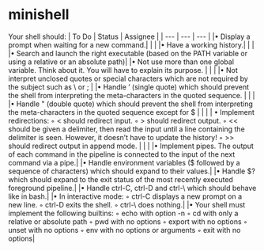 # minishell

Your shell should:
| To Do | Status | Assignee |
| --- | --- | --- |
|• Display a prompt when waiting for a new command.| | |
|• Have a working history.| | |
|• Search and launch the right executable (based on the PATH variable or using a relative or an absolute path)|
|• Not use more than one global variable. Think about it. You will have to explain its purpose. | | |
|• Not interpret unclosed quotes or special characters which are not required by the subject such as \ or ; | 
|• Handle ’ (single quote) which should prevent the shell from interpreting the meta-characters in the quoted sequence. | | |
|• Handle " (double quote) which should prevent the shell from interpreting the meta-characters in the quoted sequence except for $ | | |
| • Implement redirections:
◦ < should redirect input.
◦ > should redirect output.
◦ << should be given a delimiter, then read the input until a line containing the
delimiter is seen. However, it doesn’t have to update the history!
◦ >> should redirect output in append mode. | | |
|• Implement pipes. The output of each command in the pipeline is
connected to the input of the next command via a pipe.|
|• Handle environment variables ($ followed by a sequence of characters) which
should expand to their values.|
|• Handle $? which should expand to the exit status of the most recently executed
foreground pipeline.|
|• Handle ctrl-C, ctrl-D and ctrl-\ which should behave like in bash.|
|• In interactive mode:
◦ ctrl-C displays a new prompt on a new line.
◦ ctrl-D exits the shell.
◦ ctrl-\ does nothing.|
|• Your shell must implement the following builtins:
◦ echo with option -n
◦ cd with only a relative or absolute path
◦ pwd with no options
◦ export with no options
◦ unset with no options
◦ env with no options or arguments
◦ exit with no options|